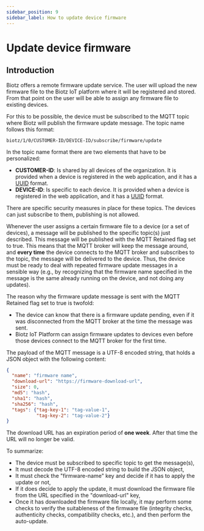 ```yaml
---
sidebar_position: 9
sidebar_label: How to update device firmware
---
```

# Update device firmware

## Introduction
Biotz offers a remote firmware update service. The user will upload the new firmware file to the Biotz IoT platform where it will be registered and stored. From that point on the user will be able to assign any firmware file to existing devices.

For this to be possible, the device must be subscribed to the MQTT topic where Biotz will publish the firmware update message. The topic name follows this format:

```
biotz/1/0/CUSTOMER-ID/DEVICE-ID/subscribe/firmware/update
```

In the topic name format there are two elements that have to be personalized:

- **CUSTOMER-ID**: Is shared by all devices of the organization. It is provided when a device is registered in the web application, and it has a <a href="https://en.wikipedia.org/wiki/Universally_unique_identifier" target="_self">UUID</a> format.
- **DEVICE-ID**: Is specific to each device. It is provided when a device is registered in the web application, and it has a <a href="https://en.wikipedia.org/wiki/Universally_unique_identifier" target="_self">UUID</a> format.

There are specific security measures in place for these topics. The devices can just subscribe to them, publishing is not allowed.

Whenever the user assigns a certain firmware file to a device (or a set of devices), a message will be published to the specific topic(s) just described. This message will be published with the MQTT Retained flag set to true. This means that the MQTT broker will keep the message around, and **every time** the device connects to the MQTT broker and subscribes to the topic, the message will be delivered to the device. Thus, the device must be ready to deal with repeated firmware update messages in a sensible way (e.g., by recognizing that the firmware name specified in the message is the same already running on the device, and not doing any updates).

The reason why the firmware update message is sent with the MQTT Retained flag set to true is twofold:

- The device can know that there is a firmware update pending, even if it was disconnected from the MQTT broker at the time the message was sent.
- Biotz IoT Platform can assign firmware updates to devices even before those devices connect to the MQTT broker for the first time.

The payload of the MQTT message is a UTF-8 encoded string, that holds a JSON object with the following content:

```json
{
  "name": "firmware name",
  "download-url": "https://firmware-download-url",
  "size": 0,
  "md5": "hash",
  "sha1": "hash",
  "sha256": "hash",
  "tags": {"tag-key-1": "tag-value-1",
           "tag-key-2": "tag-value-2"}
}
```

The download URL has an expiration period of **one week**. After that time the URL will no longer be valid.

To summarize:

- The device must be subscribed to specific topic to get the message(s),
- It must decode the UTF-8 encoded string to build the JSON object,
- It must check the "firmware-name" key and decide if it has to apply the update or not,
- If it does decide to apply the update, it must download the firmware file from the URL specified in the "download-url" key,
- Once it has downloaded the firmware file locally, it may perform some checks to verify the suitableness of the firmware file (integrity checks, authenticity checks, compatibility checks, etc.), and then perform the auto-update.
